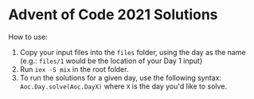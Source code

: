 # Advent of Code 2021 Solutions

How to use: 

1. Copy your input files into the `files` folder, using the day as the name (e.g.: `files/1` would be the location of your Day 1 input)
2. Run `iex -S mix` in the root folder.
3. To run the solutions for a given day, use the following syntax: 
`Aoc.Day.solve(Aoc.DayX)` where `X` is the day you'd like to solve.

